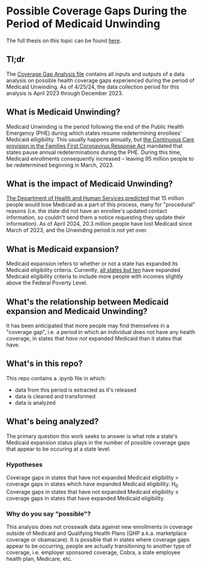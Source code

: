 # Possible Coverage Gaps During the Period of Medicaid Unwinding

The full thesis on this topic can be found [here](https://sfsu.box.com/s/rwdpt44j3pcm55n9aqc1n1t8yts4eq7r).

## Tl;dr
The [Coverage Gap Analysis file](https://github.com/Zrrrpy/medicaid-unwinding/blob/main/coverage_gap_analysis.ipynb) contains all inputs and outputs of a data analysis on possible health coverage gaps experienced during the period of Medicaid Unwinding. As of 4/25/24, the data collection period for this analysis is April 2023 through December 2023.

## What is Medicaid Unwinding?
Medicaid Unwinding is the period following the end of the Public Health Emergency (PHE) during which states resume redetermining enrollees' Medicaid eiligibility. This usually happens annually, but [the Continuous Care provision in the Families First Coronavirus Response Act](https://www.kff.org/medicaid/issue-brief/10-things-to-know-about-the-unwinding-of-the-medicaid-continuous-enrollment-provision/#:~:text=At%20the%20start%20of%20the,exchange%20for%20enhanced%20federal%20funding.) mandated that states pause annual redeterminations during the PHE. During this time, Medicaid enrollments consequently increased – leaving 95 million people to be redetermined beginning in March, 2023. 

## What is the impact of Medicaid Unwinding?
[The Department of Health and Human Services predicted](https://aspe.hhs.gov/sites/default/files/documents/dc73e82abf7fc26b6a8e5cc52ae42d48/aspe-end-mcaid-continuous-coverage.pdf) that 15 million people would lose Medicaid as a part of this process, many for "procedural" reasons (i.e. the state did not have an enrollee's updated contact information, so couldn't send them a notice requesting they update their information). As of April 2024, 20.3 million people have lost Medicaid since March of 2023, and the Unwinding period is not yet over. 

## What is Medicaid expansion?
Medicaid expansion refers to whether or not a state has expanded its Medicaid eligibility criteria. Currently, [all states but ten](https://www.kff.org/affordable-care-act/issue-brief/status-of-state-medicaid-expansion-decisions-interactive-map/) have expanded Medicaid eligibility criteria to include more people with incomes slightly above the Federal Poverty Level.

## What's the relationship between Medicaid expansion and Medicaid Unwinding?
It has been anticipated that more people may find themselves in a "coverage gap", i.e. a period in which an individual does not have any health coverage, in states that _have not_ expanded Medicaid than it states that have.

## What's in this repo?
This repo contains a .ipynb file in which: 
- data from this period is extracted as it's released
- data is cleaned and transformed
- data is analyzed

## What's being analyzed?
The primary question this work seeks to answer is what role a state's Medicaid expansion status plays in the number of possible coverage gaps that appear to be occuring at a state level. 

### Hypotheses
Coverage gaps in states that have not expanded Medicaid eligibility > coverage gaps in states which have expanded Medicaid eligibility.
H<sub>0</sub> Coverage gaps in states that have not expanded Medicaid eligibility ≤ coverage gaps in states that have expanded Medicaid eligibility.

### Why do you say "possible"?
This analysis does not crosswalk data against new enrollments in coverage outside of Medicaid and Qualifying Health Plans (QHP a.k.a. marketplace coverage or obamacare). It is possible that in states where coverage gaps appear to be occurring, people are actually transitioning to another type of coverage, i.e. employer sponsored coverage, Cobra, a state employee health plan, Medicare, etc.
